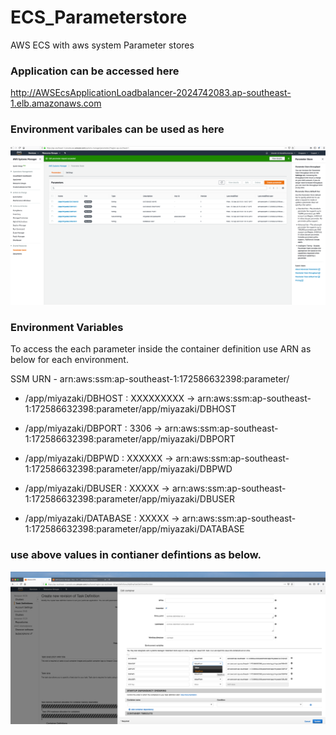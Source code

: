 # ECS_Parameterstore
AWS ECS with aws system Parameter stores

### Application can be accessed here

http://AWSEcsApplicationLoadbalancer-2024742083.ap-southeast-1.elb.amazonaws.com

### Environment varibales can be used as here

![aws_system_parameterstore](variables.png)

### Environment Variables

To access the each parameter inside the container definition use ARN as below for each environment.

SSM URN - arn:aws:ssm:ap-southeast-1:172586632398:parameter/<name>


- /app/miyazaki/DBHOST : XXXXXXXXX  -> arn:aws:ssm:ap-southeast-1:172586632398:parameter/app/miyazaki/DBHOST

- /app/miyazaki/DBPORT : 3306 -> arn:aws:ssm:ap-southeast-1:172586632398:parameter/app/miyazaki/DBPORT

- /app/miyazaki/DBPWD : XXXXXX -> arn:aws:ssm:ap-southeast-1:172586632398:parameter/app/miyazaki/DBPWD

- /app/miyazaki/DBUSER : XXXXX -> arn:aws:ssm:ap-southeast-1:172586632398:parameter/app/miyazaki/DBUSER

- /app/miyazaki/DATABASE : XXXXX  -> arn:aws:ssm:ap-southeast-1:172586632398:parameter/app/miyazaki/DATABASE

### use above values in contianer defintions as below.

![Contianer_Definiton](container_definition.png)